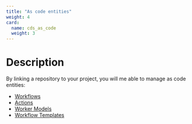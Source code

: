 ```yaml
---
title: "As code entities"
weight: 4
card:
  name: cds_as_code
  weight: 3
---
```


# Description

By linking a repository to your project, you will me able to manage as code entities:

* [Workflows](./workflow/)
* [Actions](./action/)
* [Worker Models](./worker_model/)
* [Workflow Templates](./worker_template/)

